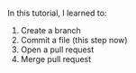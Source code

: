 In this tutorial, I learned to:
1. Create a branch
2. Commit a file (this step now)
3. Open a pull request
4. Merge pull request
